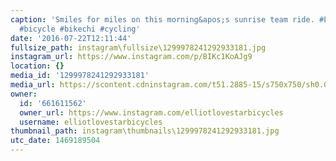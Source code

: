 ```yaml
---
caption: 'Smiles for miles on this morning&apos;s sunrise team ride. #LovestarRaceClub
  #bicycle #bikechi #cycling'
date: '2016-07-22T12:11:44'
fullsize_path: instagram\fullsize\1299978241292933181.jpg
instagram_url: https://www.instagram.com/p/BIKc1KoAJg9
location: {}
media_id: '1299978241292933181'
media_url: https://scontent.cdninstagram.com/t51.2885-15/s750x750/sh0.08/e35/13715196_513538698855197_583760488_n.jpg?ig_cache_key=MTI5OTk3ODI0MTI5MjkzMzE4MQ%3D%3D.2
owner:
  id: '661611562'
  owner_url: https://www.instagram.com/elliotlovestarbicycles
  username: elliotlovestarbicycles
thumbnail_path: instagram\thumbnails\1299978241292933181.jpg
utc_date: 1469189504
---
```


